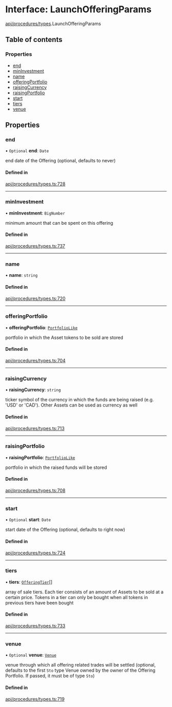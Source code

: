 # Interface: LaunchOfferingParams

[api/procedures/types](../wiki/api.procedures.types).LaunchOfferingParams

## Table of contents

### Properties

- [end](../wiki/api.procedures.types.LaunchOfferingParams#end)
- [minInvestment](../wiki/api.procedures.types.LaunchOfferingParams#mininvestment)
- [name](../wiki/api.procedures.types.LaunchOfferingParams#name)
- [offeringPortfolio](../wiki/api.procedures.types.LaunchOfferingParams#offeringportfolio)
- [raisingCurrency](../wiki/api.procedures.types.LaunchOfferingParams#raisingcurrency)
- [raisingPortfolio](../wiki/api.procedures.types.LaunchOfferingParams#raisingportfolio)
- [start](../wiki/api.procedures.types.LaunchOfferingParams#start)
- [tiers](../wiki/api.procedures.types.LaunchOfferingParams#tiers)
- [venue](../wiki/api.procedures.types.LaunchOfferingParams#venue)

## Properties

### end

• `Optional` **end**: `Date`

end date of the Offering (optional, defaults to never)

#### Defined in

[api/procedures/types.ts:728](https://github.com/PolymeshAssociation/polymesh-sdk/blob/07a4c5b0/src/api/procedures/types.ts#L728)

___

### minInvestment

• **minInvestment**: `BigNumber`

minimum amount that can be spent on this offering

#### Defined in

[api/procedures/types.ts:737](https://github.com/PolymeshAssociation/polymesh-sdk/blob/07a4c5b0/src/api/procedures/types.ts#L737)

___

### name

• **name**: `string`

#### Defined in

[api/procedures/types.ts:720](https://github.com/PolymeshAssociation/polymesh-sdk/blob/07a4c5b0/src/api/procedures/types.ts#L720)

___

### offeringPortfolio

• **offeringPortfolio**: [`PortfolioLike`](../wiki/types#portfoliolike)

portfolio in which the Asset tokens to be sold are stored

#### Defined in

[api/procedures/types.ts:704](https://github.com/PolymeshAssociation/polymesh-sdk/blob/07a4c5b0/src/api/procedures/types.ts#L704)

___

### raisingCurrency

• **raisingCurrency**: `string`

ticker symbol of the currency in which the funds are being raised (e.g. 'USD' or 'CAD').
  Other Assets can be used as currency as well

#### Defined in

[api/procedures/types.ts:713](https://github.com/PolymeshAssociation/polymesh-sdk/blob/07a4c5b0/src/api/procedures/types.ts#L713)

___

### raisingPortfolio

• **raisingPortfolio**: [`PortfolioLike`](../wiki/types#portfoliolike)

portfolio in which the raised funds will be stored

#### Defined in

[api/procedures/types.ts:708](https://github.com/PolymeshAssociation/polymesh-sdk/blob/07a4c5b0/src/api/procedures/types.ts#L708)

___

### start

• `Optional` **start**: `Date`

start date of the Offering (optional, defaults to right now)

#### Defined in

[api/procedures/types.ts:724](https://github.com/PolymeshAssociation/polymesh-sdk/blob/07a4c5b0/src/api/procedures/types.ts#L724)

___

### tiers

• **tiers**: [`OfferingTier`](../wiki/api.entities.Offering.types.OfferingTier)[]

array of sale tiers. Each tier consists of an amount of Assets to be sold at a certain price.
  Tokens in a tier can only be bought when all tokens in previous tiers have been bought

#### Defined in

[api/procedures/types.ts:733](https://github.com/PolymeshAssociation/polymesh-sdk/blob/07a4c5b0/src/api/procedures/types.ts#L733)

___

### venue

• `Optional` **venue**: [`Venue`](../wiki/api.entities.Venue.Venue)

venue through which all offering related trades will be settled
  (optional, defaults to the first `Sto` type Venue owned by the owner of the Offering Portfolio.
  If passed, it must be of type `Sto`)

#### Defined in

[api/procedures/types.ts:719](https://github.com/PolymeshAssociation/polymesh-sdk/blob/07a4c5b0/src/api/procedures/types.ts#L719)
